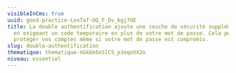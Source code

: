 ```yaml
---
visibleInCms: true
uuid: good-practice-LxoTaf-OQ_F_Dv_bgj7UE
title: La double authentification ajoute une couche de sécurité supplémentaire
  en exigeant un code temporaire en plus de votre mot de passe. Cela permet de
  protéger vos comptes même si votre mot de passe est compromis.
slug: double-authentification
thematique: thematique-nGkbk6oSlC5_p3eqoXX2o
niveau: essentiel
---
```

